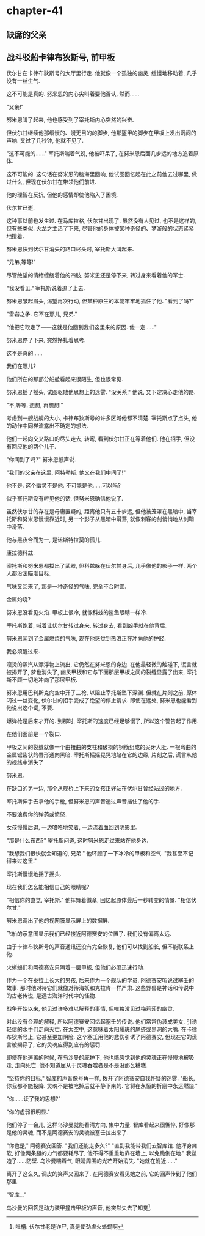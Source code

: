 # chapter-41

## 缺席的父亲

## 战斗驳船卡律布狄斯号, 前甲板

伏尔甘在卡律布狄斯号的大厅里行走. 他就像一个孤独的幽灵, 缓慢地移动着, 几乎没有一丝生气.

这不可能是真的. 努米恩的内心尖叫着要他否认, 然而……

"父亲!"

努米恩叫了起来, 他也感受到了宰托斯内心突然的兴奋.

但伏尔甘继续他那缓慢的、漫无目的的脚步, 他那盔甲的脚步在甲板上发出沉闷的声响. 又过了几秒钟, 他就不见了.

"这不可能的……" 宰托斯喘着气说, 他被吓呆了, 在努米恩后面几步远的地方追着原体.

这不可能的. 这句话在努米恩的脑海里回响, 他试图回忆起在此之前他去过哪里, 做过什么, 但现在伏尔甘在带领他们前进.

他的理智在反抗, 但他的感情却使他陷入了困境.

伏尔甘已逝.

这种事以前也发生过. 在马库拉格, 伏尔甘出现了. 虽然没有人见过, 也不是这样的, 但有些类似. 火龙之主活了下来, 尽管他的身体被某种奇怪的、梦游般的状态紧紧地攥着.

努米恩快到伏尔甘消失的路口尽头时, 宰托斯大叫起来.

"兄弟,等等!"

尽管绝望的情绪缠绕着他的四肢, 努米恩还是停下来, 转过身来看着他的军士.

"我没看见." 宰托斯说着追了上去.

努米恩皱起眉头, 渴望再次行动, 但某种原生的本能牢牢地抓住了他. "看到了吗?"

"雷岩之矛. 它不在那儿, 兄弟."

"他把它取走了——这就是他回到我们这里来的原因. 他一定……"

努米恩停了下来, 突然挣扎着思考.

这不是真的……

我们在哪儿?

他们所在的那部分船舱看起来很陌生, 但也很常见.

努米恩摇了摇头, 试图驱散他思想上的迷雾. "没关系," 他说, 又下定决心走他的路.

"不,等等. 想想, 再想想!"

考虑到一艘战舰的大小, 卡律布狄斯号的许多区域他都不清楚. 宰托斯点了点头, 他的动作中同样流露出不确定的想法.

他们一起向交叉路口的尽头走去, 转弯, 看到伏尔甘正在等着他们. 他在招手, 但没有回应他的两个儿子.

"你闻到了吗?" 努米恩低声说.

"我们的父亲在这里, 阿特勒斯. 他又在我们中间了!"

他不是. 这个幽灵不是他. 不可能是他……可以吗?

似乎宰托斯没有听见他的话, 但努米恩确信他说了.

虽然伏尔甘的存在是毋庸置疑的, 距离他只有五十步远, 但他被笼罩在黑暗中, 当宰托斯和努米恩慢慢靠近时, 另一个影子从黑暗中滑落, 就像刺客的剑悄悄地从剑鞘中滑落.

他与黑夜合而为一, 是诺斯特拉莫的孤儿.

康拉德科兹.

宰托斯和努米恩都拔出了武器, 但科兹躲在伏尔甘身后, 几乎像他的影子一样. 两个人都没法瞄准目标.

气味又回来了, 那是一种奇怪的气味, 完全不合时宜.

金属灼烧?

努米恩没看见火焰. 甲板上很冷, 就像科兹的鲨鱼眼睛一样冷.

宰托斯跑着, 喊着让伏尔甘转过身来, 转过身去, 看到凶手就在他背后.

努米恩闻到了金属燃烧的气味, 现在他感觉到热浪正在冲向他的护胫.

我必须醒过来.

滚烫的蒸汽从漂浮物上流出, 它仍然在努米恩的身边. 在他最轻微的触碰下, 谎言就被揭开了, 梦也消失了, 幽灵甲板和它与下面那层甲板之间的裂缝显露了出来, 宰托斯不顾一切地冲向了那层甲板.

努米恩用巴利斯克向空中开了三枪, 以阻止宰托斯坠下深渊. 但就在片刻之前, 原体闪过一丝变化, 伏尔甘的招手变成了绝望的停止请求. 即使在远处, 努米恩也能看到他说出这个词, 不要.

爆弹枪是后来才开的. 到那时, 宰托斯的速度已经足够慢了, 所以这个警告起了作用.

在他们面前是一个裂口.

甲板之间的裂缝就像一个由扭曲的支柱和破损的钢筋组成的尖牙大肚. 一根弯曲的金属锯齿状的唇形通向黑暗. 宰托斯摇摇晃晃地站在它的边缘, 片刻之后, 谎言从他的视线中消失了

努米恩.

在缺口的另一边, 那个从舰桥上下来的女孩正好站在伏尔甘曾经站过的地方.

宰托斯伸手去拿他的手枪, 但努米恩的声音透过声音挡住了他的手.

不要浪费你的弹药或愤怒.

女孩慢慢后退, 一边咯咯地笑着, 一边流着血回到阴影里.

"那是什么东西?" 宰托斯问道, 这时努米恩走过来站在他身边.

"我想我们很快就会知道的, 兄弟." 他环顾了一下冰冷的甲板和空气. "我甚至不记得来过这里."

宰托斯慢慢地摇了摇头.

现在我们怎么能相信自己的眼睛呢?

"相信你的直觉, 宰托斯." 他挥舞着徽章, 回忆起原体最后一秒转变的情景. "相信伏尔甘."

努米恩调出了他的视网膜显示屏上的数据屏.

飞船的示意图显示我们已经接近阿德赛安的位置了. 我们没有偏离太远.

由于卡律布狄斯号的声音通讯还没有完全恢复, 他们可以找到船长, 但不能联系上他.

火蜥蜴们和阿德赛安只隔着一层甲板, 但他们必须迅速行动.

作为一个在泰拉上长大的男孩, 后来作为一个舰队的学员, 阿德赛安听说过塞壬的故事. 那时他对待它们就像对待海妖和克拉肯一样严肃. 这些野兽是神话和传说中的古老传说, 是远古海洋时代中的怪物.

战争开始以来, 他见过许多难以解释的事情, 但唯独没见过梅莉莎的幽灵.

对此没有合理的解释, 所以阿德赛安回忆起塞壬的传说. 他们常常伪装成美女, 引诱轻信的水手们走向灭亡. 在太空中, 这意味着太阳耀斑的尾迹或黑洞的大嘴. 在卡律布狄斯号上, 它甚至更加阴险. 这个塞壬用他的悲伤引诱了阿德赛安, 但现在它的谎言被揭穿了, 它的灵魂应得到应有的惩罚.

即使在他逃离的时候, 在乌沙曼的庇护下, 他也能感觉到他的灵魂正在慢慢地被吸走, 走向死亡. 他不知道屈从于灵魂吞噬者是不是没那么糟糕.

"坚持你的目标," 智库的声音像号角一样, 拨开了阿德赛安自我怀疑的迷雾. "船长, 你我都不能投降. 灵魂不是被吃掉后就平静下来的. 它将在永恒的折磨中永远燃烧."

"你……读了我的思想?"

"你的虚弱很明显."

他们停了一会儿, 这样乌沙曼就能看清方向, 集中力量. 智库看起来很憔悴, 好像那是他的灵魂, 而不是阿德赛安的灵魂被塞壬拉出来了.

"你也是," 阿德赛安回答. "我们还能走多久?" "直到我能带我们去智库馆. 他浑身瘫软, 好像两条腿的力气都要耗尽了, 他不得不重重地靠在墙上, 以免跪倒在地." 我塑造了……防壁. 乌沙曼喘着气, 眼睛周围的光芒开始消失. "她就在附近……"

离开了这么久, 调皮的笑声又回来了. 在阿德赛安看见她之前, 它的回声传到了他们那里.

"智库…"

乌沙曼的回答是动力装甲撞击甲板的声音, 他突然失去了知觉[^1].

[^1]: 吐槽: 伏尔甘老是诈尸, 真是使劲虐火蜥蜴啊
